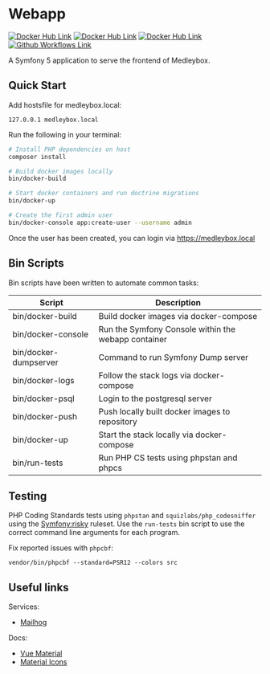 # Webapp
[![Docker Hub Link](https://img.shields.io/docker/image-size/medleybox/webapp/latest?style=for-the-badge)][dockerhub-webapp]
[![Docker Hub Link](https://img.shields.io/docker/cloud/automated/medleybox/webapp?style=for-the-badge)][dockerhub-webapp-builds]
[![Docker Hub Link](https://img.shields.io/docker/cloud/build/medleybox/webapp?style=for-the-badge)][dockerhub-webapp-builds]
[![Github Workflows Link](https://github.com/medleybox/webapp/workflows/PHP%20Tests/badge.svg)][github-workflows]

A Symfony 5 application to serve the frontend of Medleybox.

## Quick Start

Add hostsfile for medleybox.local:
```
127.0.0.1 medleybox.local
```

Run the following in your terminal:
```bash
# Install PHP dependencies on host
composer install

# Build docker images locally
bin/docker-build

# Start docker containers and run doctrine migrations
bin/docker-up

# Create the first admin user
bin/docker-console app:create-user --username admin
```

Once the user has been created, you can login via https://medleybox.local

## Bin Scripts
Bin scripts have been written to automate common tasks:

| Script | Description |
|--|--|
| bin/docker-build | Build docker images via docker-compose |
| bin/docker-console | Run the Symfony Console within the webapp container |
| bin/docker-dumpserver | Command to run Symfony Dump server |
| bin/docker-logs | Follow the stack logs via docker-compose |
| bin/docker-psql | Login to the postgresql server |
| bin/docker-push | Push locally built docker images to repository |
| bin/docker-up | Start the stack locally via docker-compose |
| bin/run-tests | Run PHP CS tests using phpstan and phpcs |


## Testing
PHP Coding Standards tests using `phpstan` and `squizlabs/php_codesniffer` using the [Symfony:risky][phpcs-symfony-ruleset] ruleset. Use the `run-tests` bin script to use the correct command line arguments for each program.

Fix reported issues with `phpcbf`:
```
vendor/bin/phpcbf --standard=PSR12 --colors src
```

## Useful links
Services:
- [Mailhog][medleybox-mailhog]

Docs:
- [Vue Material][vuematerial-docs]
- [Material Icons][material-icons]


[dockerhub-webapp]: https://hub.docker.com/repository/docker/medleybox/webapp
[dockerhub-webapp-builds]: https://hub.docker.com/repository/docker/medleybox/webapp/builds
[github-workflows]: https://github.com/medleybox/webapp/actions?query=workflow%3A%22PHP+Tests%22
[phpcs-symfony-ruleset]: https://github.com/FriendsOfPHP/PHP-CS-Fixer/blob/2.17/doc/ruleSets/SymfonyRisky.rst
[medleybox-mailhog]: https://medleybox.local/mailhog
[vuematerial-docs]: https://www.creative-tim.com/vuematerial/components
[material-icons]: https://fonts.google.com/icons?icon.set=Material+Icons